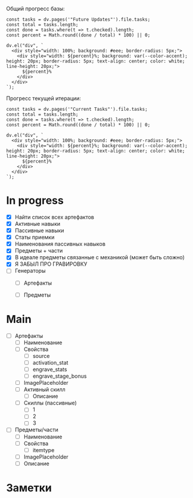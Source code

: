 Общий прогресс базы:
```dataviewjs
const tasks = dv.pages('"Future Updates"').file.tasks;
const total = tasks.length;
const done = tasks.where(t => t.checked).length;
const percent = Math.round((done / total) * 100) || 0;

dv.el("div", `
  <div style="width: 100%; background: #eee; border-radius: 5px;">
    <div style="width: ${percent}%; background: var(--color-accent); height: 20px; border-radius: 5px; text-align: center; color: white; line-height: 20px;">
      ${percent}%
    </div>
  </div>
`);
```

Прогресс текущей итерации:
```dataviewjs
const tasks = dv.pages('"Current Tasks"').file.tasks;
const total = tasks.length;
const done = tasks.where(t => t.checked).length;
const percent = Math.round((done / total) * 100) || 0;

dv.el("div", `
  <div style="width: 100%; background: #eee; border-radius: 5px;">
    <div style="width: ${percent}%; background: var(--color-accent); height: 20px; border-radius: 5px; text-align: center; color: white; line-height: 20px;">
      ${percent}%
    </div>
  </div>
`);
```
# In progress
- [x] Найти список всех артефактов
- [x] Активные навыки
- [x] Пассивные навыки
- [x] Статы приемки
- [x] Наименования пассивных навыков
- [x] Предметы + части
- [x] В идеале предметы связанные с механикой (может быть сложно)
- [x] Я ЗАБЫЛ ПРО ГРАВИРОВКУ
- [ ] Генераторы
	- [ ] Артефакты
	- [ ] Предметы


# Main
- [ ] Артефакты
	- [ ] Наименование
	- [ ] Свойства
		- [ ] source
		- [ ] activation_stat
		- [ ] engrave_stats
		- [ ] engrave_stage_bonus
	- [ ] ImagePlaceholder
	- [ ] Активный скилл
		- [ ] Описание
	- [ ] Скиллы (пассивные)
		- [ ] 1
		- [ ] 2
		- [ ] 3
- [ ] Предметы/части
	- [ ] Наименование
	- [ ] Свойства
		- [ ] itemtype
	- [ ] ImagePlaceholder
	- [ ] Описание
# Заметки


